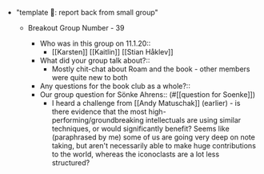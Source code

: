 - "template 🧩: report back from small group"
    - Breakout Group Number - 39

        - Who was in this group on 11.1.20::
            - [[Karsten]] [[Kaitlin]] [[Stian Håklev]]
        - What did your group talk about?::
            - Mostly chit-chat about Roam and the book - other members were quite new to both
        - Any questions for the book club as a whole?::
        - Our group question for Sönke Ahrens::
(#[[question for Soenke]])
            - I heard a challenge from [[Andy Matuschak]] (earlier) - is there evidence that the most high-performing/groundbreaking intellectuals are using similar techniques, or would significantly benefit? Seems like (paraphrased by me) some of us are going very deep on note taking, but aren't necessarily able to make huge contributions to the world, whereas the iconoclasts are a lot less structured?
